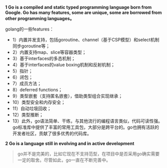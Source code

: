 **1 Go is a compiled and static typed programming language born from Google. Go has many features, some are unique, some are borrowed from other programming languages。**

golang的一些features： 

- 1）内置并发支持，包括goroutine、channel（基于CSP模型）和select机制同步goroutine等； 
- 2）内置支持map、slice等容器类型； 
- 3）基于interfaces的多态机制； 
- 4）基于interfaces的value boxing机制和反射机制； 
- 5）指针； 
- 6）闭包；
-  7）成员方法； 
-  8）deferred functions； 
-  9）类型嵌套（支持匿名嵌套），借助类型组合实现继承； 
-  10）类型安全和内存安全； 
-  11）自动垃圾回收； 
-  12）类型推断； 
-  13）此外，go语法简单、干练，与其他流行的编程语言类似，代码可读性强。go标准库中提供了丰富的常用工具包，大部分是跨平台的。go也拥有活跃的开发者社区，贡献了很多优秀的代码库。

**2 Go is a language still in evolving and in active development** 
>go并不是完美的，比如它现在不支持范型，在项目中是否采用go确实需要一定的取舍。尽管如此，go一直在不断完善中。




